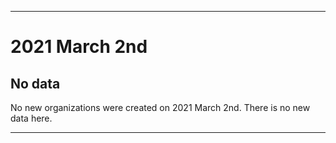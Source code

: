 
***

# 2021 March 2nd

## No data

No new organizations were created on 2021 March 2nd. There is no new data here.

***
